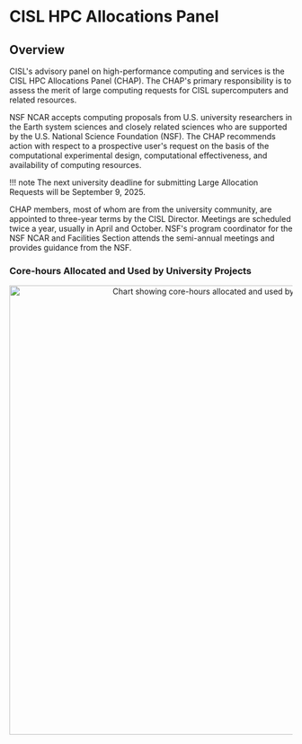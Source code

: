 # CISL HPC Allocations Panel

## Overview
CISL's advisory panel on high-performance computing and services is the
CISL HPC Allocations Panel (CHAP). The CHAP's primary responsibility is
to assess the merit of large computing requests for CISL supercomputers
and related resources.

NSF NCAR accepts computing proposals from U.S. university researchers
in the Earth system sciences and closely related sciences who are
supported by the U.S. National Science Foundation (NSF). The CHAP
recommends action with respect to a prospective user's request on
the basis of the computational experimental design, computational
effectiveness, and availability of computing resources.

!!! note
    The next university deadline for submitting Large Allocation Requests will be September 9, 2025.

CHAP members, most of whom are from the university community, are
appointed to three-year terms by the CISL Director. Meetings are
scheduled twice a year, usually in April and October. NSF's program
coordinator for the NSF NCAR and Facilities Section attends the semi-annual
meetings and provides guidance from the NSF.

### Core-hours Allocated and Used by University Projects

<p style="text-align: center;">
  <span class="confluence-embedded-file-wrapper confluence-embedded-manual-size">
    <img class="confluence-embedded-image confluence-content-image-border" draggable="false" alt="Chart showing core-hours allocated and used by university projects" width="800" src="https://kb.ucar.edu/download/attachments/embedded-page/RC/CISL%20HPC%20Allocations%20Panel/Univ_alloc_use_2013_2023.png?api=v2">
  </span>
</p>
